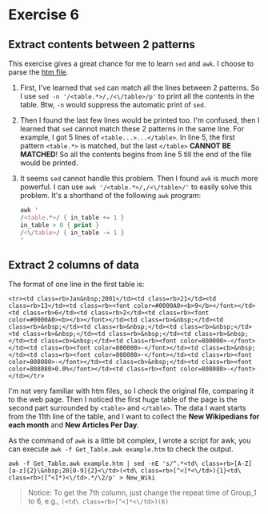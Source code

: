 # Exercise 6

## Extract contents between 2 patterns

This exercise gives a great chance for me to learn `sed` and `awk`. I choose to parse the [htm file](https://stats.wikimedia.org/EN/TablesWikipediaZZ.htm).  

1. First, I've learned that `sed` can match all the lines between 2 patterns. So I use `sed -n '/<table.*>/,/<\/table>/p'` to print all the contents in the table. Btw, `-n` would suppress the automatic print of `sed`.
2. Then I found the last few lines would be printed too. I'm confused, then I learned that `sed` cannot match these 2 patterns in the same line. For example, I got 5 lines of `<table...>...</table>`. In line 5, the first pattern `<table.*>` is matched, but the last `</table>` **CANNOT BE MATCHED**! So all the contents begins from line 5 till the end of the file would be printed.
3. It seems `sed` cannot handle this problem. Then I found `awk` is much more powerful. I can use `awk '/<table.*>/,/<\/table>/'` to easily solve this problem. It's a shorthand of the following `awk` program:

    ```awk
    awk '
    /<table.*>/ { in_table += 1 }
    in_table > 0 { print }
    /<\/table>/ { in_table -= 1 }
    '
    ```

## Extract 2 columns of data

The format of one line in the first table is:

```HTM
<tr><td class=rb>Jan&nbsp;2001</td><td class=rb>21</td><td class=rb>13</td><td class=rb><font color=#0000A0><b>9</b></font></td><td class=rb>6</td><td class=rb>2</td><td class=rb><font color=#0000A0><b></b></font></td><td class=rb>&nbsp;</td><td class=rb>&nbsp;</td><td class=rb>&nbsp;</td><td class=rb>&nbsp;</td><td class=rb>&nbsp;</td><td class=rb>&nbsp;</td><td class=rb>&nbsp;</td><td class=cb>&nbsp;</td><td class=rb><font color=800000>-</font></td><td class=rb><font color=800000>-</font></td><td class=cb>&nbsp;</td><td class=rb><font color=808080>-</font></td><td class=rb><font color=808080>-</font></td><td class=cb>&nbsp;</td><td class=rb><font color=808080>0.0%</font></td><td class=rb><font color=808080>-</font></td></tr>
```

I'm not very familiar with htm files, so I check the original file, comparing it to the web page. Then I noticed the first huge table of the page is the second part surrounded by `<table>` and `</table>`. The data I want starts from the 11th line of the table, and I want to collect the **New Wikipedians for each month** and **New Articles Per Day**.  
  
As the command of `awk` is a little bit complex, I wrote a script for awk, you can execute `awk -f Get_Table.awk example.htm` to check the output.

```Shell
awk -f Get_Table.awk example.htm | sed -nE 's/^.*<td\ class=rb>[A-Z][a-z]{2}\&nbsp;20[0-9]{2}<\/td>(<td\ class=rb>[^<]*<\/td>){1}<td\ class=rb>([^<]*)<\/td>.*/\2/p' > New_Wiki
```

> Notice: To get the 7th column, just change the repeat time of Group_1 to 6, e.g., `(<td\ class=rb>[^<]*<\/td>)(6)`
